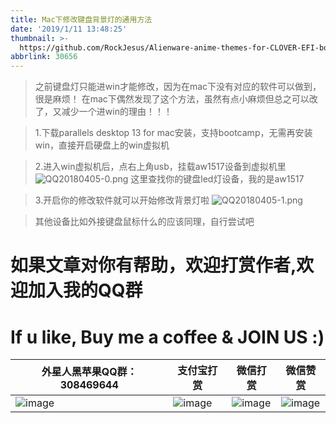 ```yaml
---
title: Mac下修改键盘背景灯的通用方法
date: '2019/1/11 13:48:25'
thumbnail: >-
  https://github.com/RockJesus/Alienware-anime-themes-for-CLOVER-EFI-bootloader/blob/master/screenshots/sea.gif?raw=true
abbrlink: 30656
---
```


>之前键盘灯只能进win才能修改，因为在mac下没有对应的软件可以做到，很是麻烦！
在mac下偶然发现了这个方法，虽然有点小麻烦但总之可以改了，又减少一个进win的理由！！！

>1.下载parallels desktop 13 for mac安装，支持bootcamp，无需再安装win，直接开启硬盘上的win虚拟机

>2.进入win虚拟机后，点右上角usb，挂载aw1517设备到虚拟机里
![QQ20180405-0.png](http://upload-images.jianshu.io/upload_images/15836855-ecce0b1c1855d496.png?imageMogr2/auto-orient/strip%7CimageView2/2/w/1240 "QQ20180405-0.png")
这里查找你的键盘led灯设备，我的是aw1517

>3.开启你的修改软件就可以开始修改背景灯啦
![QQ20180405-1.png](http://upload-images.jianshu.io/upload_images/15836855-9f7fd141d981a4a4.png?imageMogr2/auto-orient/strip%7CimageView2/2/w/1240 "QQ20180405-1.png")



>其他设备比如外接键盘鼠标什么的应该同理，自行尝试吧


# 如果文章对你有帮助，欢迎打赏作者,欢迎加入我的QQ群 
# If u like, Buy me a coffee & JOIN US :)
| 外星人黑苹果QQ群：308469644                                                                                                                                                              | 支付宝打赏                                                                                                                                                              | 微信打赏                                                                                                                                                              |  微信赞赏                                                                                                                                                              | 
| ----------------------------------------------------------   | ----------------------------------------------------------   | ----------------------------------------------------------   |  ----------------------------------------------------------   | 
| ![image](https://github.com/RockJesus/Alienware-17-R4-Dual-GPU-MacOS-Mojave-10.14-Hackintosh/blob/master/qq.png?raw=true) | ![image](https://github.com/RockJesus/Alienware-17-R4-I7-7700HQ-MacOS-High-Sierra/blob/master/zfb.jpeg) | ![image](https://github.com/RockJesus/Alienware-17-R4-I7-7700HQ-MacOS-High-Sierra/blob/master/wx.jpeg) | ![image](https://github.com/RockJesus/Alienware-17-R4-Dual-GPU-MacOS-10.15-14-13-Hackintosh/blob/master/zsm.png?raw=true) |
